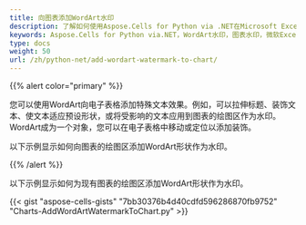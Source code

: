 ```yaml
---
title: 向图表添加WordArt水印
description: 了解如何使用Aspose.Cells for Python via .NET在Microsoft Excel中的图表添加WordArt水印。我们的指南将演示如何创建和定位WordArt水印，以增强图表的视觉吸引力和独特性。
keywords: Aspose.Cells for Python via.NET，WordArt水印，图表水印，微软Excel，视觉吸引力，图表唯一性。
type: docs
weight: 50
url: /zh/python-net/add-wordart-watermark-to-chart/
---
```


{{% alert color="primary" %}} 

您可以使用WordArt向电子表格添加特殊文本效果。例如，可以拉伸标题、装饰文本、使文本适应预设形状，或将受影响的文本应用到图表的绘图区作为水印。WordArt成为一个对象，您可以在电子表格中移动或定位以添加装饰。

以下示例显示如何向图表的绘图区添加WordArt形状作为水印。

{{% /alert %}} 

以下示例显示如何为现有图表的绘图区添加WordArt形状作为水印。



{{< gist "aspose-cells-gists" "7bb30376b4d40cdfd596286870fb9752" "Charts-AddWordArtWatermarkToChart.py" >}}
